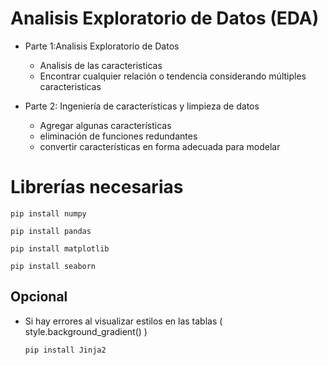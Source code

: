 # Analisis Exploratorio de Datos (EDA)

* Parte 1:Analisis Exploratorio de Datos
  - Analisis de las caracteristicas
  - Encontrar cualquier relación o tendencia considerando múltiples caracteristicas

* Parte 2: Ingeniería de características y limpieza de datos
  - Agregar algunas características
  - eliminación de funciones redundantes
  - convertir características en forma adecuada para modelar

# Librerías necesarias

```
pip install numpy
```

```
pip install pandas
```

```
pip install matplotlib
```

```
pip install seaborn
```

## Opcional

* Si hay errores al visualizar estilos en las tablas ( style.background_gradient() )

  ```
  pip install Jinja2
  ```
